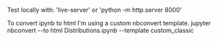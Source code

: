 Test locally with: 'live-server' or 'python -m http.server 8000'

To convert ipynb to html I'm using a custom nbconvert template.
  jupyter nbconvert --to html Distributions.ipynb --template custom_classic